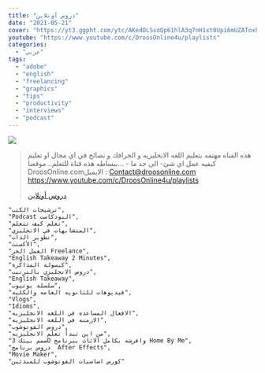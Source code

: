 ```yaml
---
title: "دروس أونلاين"
date: "2021-05-21"
cover: "https://yt3.ggpht.com/ytc/AKedOLSsoQp61hlA3q7nH1xt0Upi6mUZAToxhyFvFLymNg=s88-c-k-c0x00ffffff-no-rj"
youtube: "https://www.youtube.com/c/DroosOnline4u/playlists"
categories:
  - "عربي"
tags:
  - "adobe"
  - "english"
  - "freelancing"
  - "graphics"
  - "tips"
  - "productivity"
  - "interviews"
  - "podcast"
---
```


![](https://yt3.ggpht.com/ytc/AAUvwnj84Ss96tb8ZljeoicxnTsK5PadbasYvfMsDIGJhw=s176-c-k-c0x00ffffff-no-rj)

> هذه القناه مهتمه بتعليم اللغه الانجليزيه و الجرافك و نصائح في اي مجال او تعليم كيفيه عمل اي شئ- الى حد ما - ...ببساطه هذه قناة للتعلم.. موقعنا DroosOnline.comالايميل : Contact@droosonline.com https://www.youtube.com/c/DroosOnline4u/playlists
>
> [دروس أونلاين](https://www.youtube.com/c/DroosOnline4u/playlists)


    "ترشيحات الكتب",
    "Podcast البودكاست",
    "تعلم كيف تتعلم",
    "المتشابهات في الانجليزي",
    "تطوير الذات",
    "الأكسنت",
    "العمل الحر Freelance",
    "English Takeaway 2 Minutes",
    "كبسولة المذاكرة",
    "دروس الانجليزي بالترتيب",
    "English Takeaway",
    "سلسلة يوتيوب",
    "فيديوهات للثانويه العامه والكليه",
    "Vlogs",
    "Idioms",
    "الافعال المساعده في اللغه الانجليزيه",
    "الازمنه في اللغه الانجليزيه",
    "دروس الفوتوشوب",
    "من اين تبدأ تعلم الانجليزيه",
    "صمم بيتك 3D وافرشه بكامل الاثاث ببرنامج Home By Me",
    "دروس برنامج  After Effects",
    "Movie Maker",
    "كورس اساسيات الفوتوشوب للمبدئين"